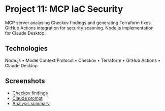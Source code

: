 # Project 11: MCP IaC Security

MCP server analysing Checkov findings and generating Terraform fixes. GitHub Actions integration for security scanning. Node.js implementation for Claude Desktop.

## Technologies

Node.js • Model Context Protocol • Checkov • Terraform • GitHub Actions • Claude Desktop

## Screenshots

- [Checkov findings](screenshots/1.png)
- [Claude prompt](screenshots/2.png)
- [Analysis summary](screenshots/3.png)